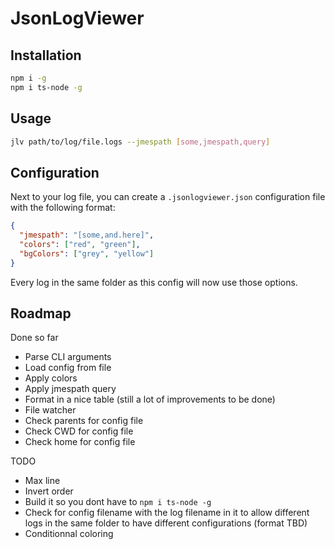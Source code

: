# JsonLogViewer

## Installation

```bash
npm i -g
npm i ts-node -g
```

## Usage

```bash
jlv path/to/log/file.logs --jmespath [some,jmespath,query]
```

## Configuration

Next to your log file, you can create a `.jsonlogviewer.json` configuration file with the following format:

```json
{
  "jmespath": "[some,and.here]",
  "colors": ["red", "green"],
  "bgColors": ["grey", "yellow"]
}
```

Every log in the same folder as this config will now use those options.

## Roadmap

Done so far

- Parse CLI arguments
- Load config from file
- Apply colors
- Apply jmespath query
- Format in a nice table (still a lot of improvements to be done)
- File watcher
- Check parents for config file
- Check CWD for config file
- Check home for config file

TODO

- Max line
- Invert order
- Build it so you dont have to `npm i ts-node -g`
- Check for config filename with the log filename in it to allow different logs in the same folder to have different configurations (format TBD)
- Conditionnal coloring
